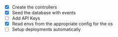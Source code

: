- [x] Create the controllers
- [x] Seed the database with events
- [ ] Add API Keys
- [x] Read envs from the appropriate config for the os
- [ ] Setup deployments automatically
